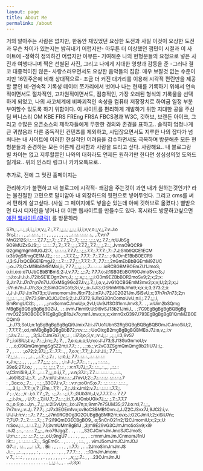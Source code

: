 ```yaml
---
layout: page
title: About Me
permalink: /about
---
```


<style>
  .header-info h6 {
    font-size: 8px; 
    white-space: nowrap;
    cursor: pointer; 
  }

  
  @media only screen and (max-width: 760px) {
    .header-info h6 {
      font-size: 6px; 
    }

  @media only screen and (max-width: 320px) {
    .header-info h6 {
      font-size: 4px;
    }
  }
</style>

거의 알아주는 사람은 없지만, 한동안 재밌었던 요상한 도전과 사실 이것이 요상한 도전과 무슨 차이가 있는지는 밝혀내기 어렵지만- 아무튼 더 이상했던 잼민이 시절과 이 사이트에 -정확히 정의하긴 어렵지만 아무튼- 기여해준 나의 현형분들의 요청으로 넣은 사진과 여행다니며 찍은 선별된 사진, 그리고 나에게 지대한 영향과 감동을 준 -그러나 결코 대중적이진 않은- 사랑스러우면서도 요상한 음악들의 집합. 매우 보잘것 없는 수준이지만 16민주은에 비해 상대적으로- 조금 더 커진 대가리를 이용해 시각적 편린만을 제공할 뿐인 비-연속적 기록성 데이터 쪼가리에서 벗어나 나는 현재를 기록하기 위해서 연속적이면서도 절차적인, 고차원적이면서도, 점층적인, 가장 오래된 형식의 기록물을 선택하게 되었고, 나의 사고체계에 비파괴적인 속성을 컴퓨터 저장장치로 하여금 일정 부분 부여할수 있도록 하기 위함이다. 이 사이트를 편리하게 개발하기 위한 지대한 공을 주신 팀 버니스리 OM KBE FRS FREng FRSA FBCS경과 W3C, 깃허브, 브랜든 아이크, 그리고 수많은 오픈소스의 제작자들에게 무한한 경의와 존경을 표하고.. 솔직히 엄청나게 큰 귀찮음과 다른 중독적인 컨텐츠를 제외하고, 시덥잖으면서도 지루한 나의 잡다가 넘처나는 내 사이트에 이러한 현실적인 어려움을 감수하면서도 극복하며 방문해준 모든 현형분들과 존경하는 모든 어른께 감사함과 사랑을 드리고 싶다. 사랑해요.. 내 블로그랑 별 차이는 없고 지루할뿐인 나와의 대화라도 언제든 원하기만 한다면 성심성의껏 도와드릴게요.. 위의 인스타 링크나 카카오톡으로..<br>



</a>추가로, 전에 그 멋진 홈페이지는

관리하기가 불편하고 내 블로그에 시각적- 쾌감을 주는것이 과연 내가 원하는것인가? 라는 불친절한 고민으로 말미암아 내 외장하드의 뒷편으로 넣어두엇다. 그리고 cms를 써서 편하게 살고싶다. (사실 그 페이지에도 넣을순 있는데 아예 깃허브로 옮겼다.) 삘받으면 다시 디자인을 넣거나 더 이쁜 웹사이트를 만들수도 있다. 혹시라도 방문하고싶으면 
  <a href="https://whoisrealminjueun-old.netlify.app/" style="color: blue; text-decoration: underline;">예전 웹사이트(클릭)</a>
  를 방문하라

  <p style="display:inline"><small>        
S7n,;.,.:.;,;:i,i,;,i,v,v,;,7.;,7.7.;,;,;,;,;,;,;,i,i,i,v,v,o:;,v,;,7.v:J:o<br>
3n;J,: . . , ,.:.:.:.:., : : , , , , , , , ,., ,.:.:.:.:.:.:.:.:., ,.7,v:n7<br>
MnG212S;i.:.:.:.7,7.7.;,;,7,;,;.7.7.;,7.;.7,;.;,;,;.;,;,;,v,;.7.7.;,n;UJbSg<br>
9O9MUZxGJS:;.: :.:.:.:.7.;.7.;.7.7.;,;.;.7.7.7,;,7.7.;,;,;.7.:.;,JvmnO9QCR9<br>
G2gmgmgmMUGJ2:7., :.:.:.:.:.7.7.7.;,;.;,;.7.7.;.7.7.7.;,7.:.7.J;Snb9QCE1ECM<br>
ix3b9gSRmgCE1MJ2,;.: :.: ,.:.7.7.7,;,;.7.7.7.:.7.:.7.7.:.:.;:9JOmE1BbBOECR9<br>
J,3;SJ1xQCBGE1EmgJ2,:.:.7.:.:.7.7,;.;,7.7.7.:.7.,.7.7.:.:,2nGmEbBbBGEmM9ZUC<br>
:;:o:J73;CxM1BbBMB1Moi,i:;,7.7.7,;,;,;,;.;.7.:.:.:.:.:.ioRCBGBMBOEmZU1JmoS;<br>
o.i:i,o:o:o7UJbCBbB1BmS;2:J,v,7.7,;,;,;.7,;.7.7.7.o:J;1SBGEbBOR9OJmoSvx;3;J<br>
:;:J:o:J:J:J:J72ibSE1EOgn2vn;J,;.;,;.v,;.;,;,;,i:O3m9EZBbBOR2moSv9;2;x;2;x:<br>
3,J:n7J:J7n7n;n7n7UJOxMSg9Go27J:v,;.7.;,i,o,v,JvG1QCBGEmM3mv2;x;x;U;2;2;x;J<br>
;i7n:n7n:J:J7n;3;x;2;Sim3CnCo9;3:i,v,;,o:J:J:3;OSRmM9bJmo9;x;x;x;3;373;2;x:<br>
J,J:J:J7J:J:n7n73;x;UvmomomJmJ9;n73;J:n7J:J72JC2G21JmJSiSvU;x;37n7n7n73;2;n<br>
;;,;.:.:.,.:.;,i7n73;9imJCJCJCoS;2;J:J7372;9J1xG3OnComoUvU;n:i,;.7.7.;,;,i,<br>
BmRmgUCi2:;., . . ,.;:nvSomnCJmoU;x;2vU;Uv9J13O31nmJmv3,7.. . ,.v:Uim2bSQmg<br>
MBgBgBQBgBgBgBGZiJ,, . :.ovmJ1nmi9;U;9i9vSJ13b21JmiJ., . ;7C9EgBgBgBgBQBgBg<br>
mvO2ZSROBOECR1EgBgBgB1bJx7o;mn1Jmvx;x;x;ximnGxG397J793EgBgBgBgB1QmMZBOECQmG<br>
.,,i:J73;SoU;n:1gBgBgBgBgBgQi9Jmix7J:i:J7Uo1UbnS2RgBQBgBQBgBQBGmJCJmoSiU;2,<br>
; 7.7.7.7,;,o:i,mMBgBgBQBgBbB72;n:v.:.:.;:UoOixgB2mgBgBgBQBMEoJ7J:o,v,;,i:v<br>
:;:J:v.7.:.:.,., ,,3;SJCJm7o7i,v,;.: , :.i73;o;3,v.;:v:J,;.: ,.;,;,i:3;9vS7<br>
7 ;,i:xiSiU;J,v,;.7.:.;,i:n:;,7.;.7., , 7,o:o,o,o;U;n:o:J:J73;SJ13GxGnmoU;v<br>
   . . ,.o;G9QmQmgmgSgSZ2m;i.7.7.;.: , ,.;:o,;,v:2vC3ZSgmQmQmg9b21iU7J:i,;.<br>
7 , , . . . :,o72;2;37J,;.7.:.7.7.:., , 7,o:v,;.7.7,;,i:J:J:J:i,;.7.7.:.:.,<br>
:7,;,;.:., . . , ,.:., ,.:.7.;,;.7.: , :.;:o,i,;,7.7.:.:.:.:.,.:.:.:.:.:.: <br>
x,J:v,;,;., , , , ,.:.7.7,;,;,;.;.:., , :,i:J:J:;,7.7.:., : , ,., :.:.:.:.,<br>
39oS;27J:o,: , , ,., :.;,;,;,;,7,;.: , :.v:n7J7J,;,7.:.:.:.,.:.,., ,.:.:.: <br>
v,C3miSi9;J,7.:.,.:.:.7.;,;,o:i,i,7., ,.v:n;37J:;.7.7.:.:.:.:.:.:.:.,.:.:.,<br>
 ..Jo9iS;2:J,;.7., ,.:.7,v:xiU;J:v.:.:.;,J7xvU;2:;.7.:.:.:.:.:.:.:.:.:.:.7 <br>
: ,.3ox:o,;.7.:., , :.;,;,33C7J:v,7.:.:.v:n;xoOnS;o.7.:.:.:.:.:.:.:.:.:.:.,<br>
...,.3;i,;.:.7.7.:,v,7.;,i7m,:.7,7.: ,.7,;:J:i:xJmi2:v.7.:.:.:.:.:.:.7.7.;.<br>
7 ;.:,v,;.;,v.:.i;o.7.7.;,2;, :.;,7.:.:.;,i,7.:,GUb3m;J,v,7.7.7.7.:.:.7.7,7<br>
.,,;,i:J:v,, ,:U;7.:.;,7,iiU.7,;,7.:.:.;,i:i,7,JUOnbUGix7J,;,;,;.7.:.7.7.7 <br>
o.;,o;9;o.:.J;n.,.7.;,;,v:2iSvU;n:;,i:o:J7n;x;9nm7n7SUM3S;27J:o:n:i,7.;,;,,<br>
7v7n:v,;.v:J,:.7.7.7.;.;:J7x3EOEm1vx;xv9oCSBMB1Ovn:J,JJZ2CJSvx7J;9JCi2:i,v.<br>
U:J:J:n:v.: :.7.:.7.7,;,;,J7m9RCBOg3O2OUBgBgBMR2m;xvx;J;G2CJmiU;2;xiSiU7n:;<br>
7;7U7:.7.:.7.:.:.:.7.;,;.7:2i19QmEGECBgBO9,,.o;SnCnO21n2;12CJmomiU;x;2;x;U:<br>
n:Sov.;.:.,.:.:.:.7.;,;,7.i;3vmUMmBgB1J         ,,3;m9E29vG3CJmJmoSoSv9;xi9<br>
;nJ2.;.:.,.:.:.:.:.7,;,;,,.n:o79JggZ       . . , . . ,,S2CJCnmJmJmoSJCJmoS;<br>
U;m.:.: ,.:.:.:.:.7.;,;,;.,oU;9ngU7   . . . . , ,., , . ::mnmJmJmJCnmomJ1nU<br>
i9::.: , :.:.:.:.:.:.7.;., SgEmG:. . , . . . , , :.:., , . vimJSomJmJCJmJOJ<br>
G7:.: , :.:., ,.,.: :.7., . Bi:   . , , . . , , :.7.7.: , . ..2JmoSimJmJmJS<br>
J:.:., ,.:.,., , ,., ,.: , .   . , , , . . , . ,.7.7.7.:.: , . :;13mJmJmom;<br>
v 7., :.:.: , , , , , , , , . , , , , , , , . . ,.v,;,;.7.:., , ..23OJmJmJU<br>
.  . . . . . . . .     .     . . . . . .         . ;,;,;.:., , .   ..J;3;x:<br>
  </small><p/>
